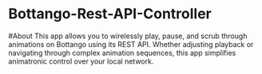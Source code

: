 # Bottango-Rest-API-Controller

#About
This app allows you to wirelessly play, pause, and scrub through animations on Bottango using its REST API. Whether adjusting playback or navigating through complex animation sequences, this app simplifies animatronic control over your local network. 
